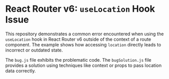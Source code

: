 # React Router v6: `useLocation` Hook Issue

This repository demonstrates a common error encountered when using the `useLocation` hook in React Router v6 outside of the context of a route component.  The example shows how accessing `location` directly leads to incorrect or outdated state.

The `bug.js` file exhibits the problematic code.  The `bugSolution.js` file provides a solution using techniques like context or props to pass location data correctly.